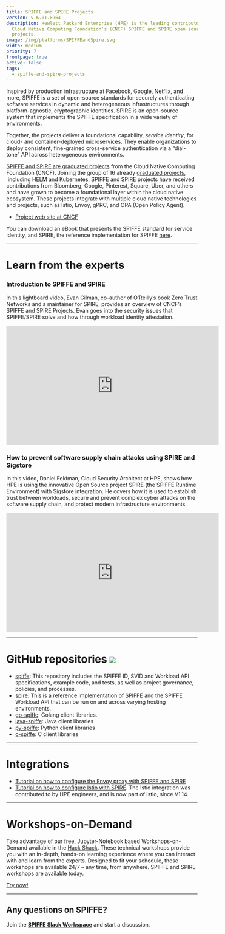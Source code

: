 ```yaml
---
title: SPIFFE and SPIRE Projects
version: v 6.01.8964
description: Hewlett Packard Enterprise (HPE) is the leading contributor to
  Cloud Native Computing Foundation’s (CNCF) SPIFFE and SPIRE open source
  projects.
image: /img/platforms/SPIFFEandSpire.svg
width: medium
priority: 7
frontpage: true
active: false
tags:
  - spiffe-and-spire-projects
---
```

Inspired by production infrastructure at Facebook, Google, Netflix, and more, SPIFFE is a set of open-source standards for securely authenticating software services in dynamic and heterogeneous infrastructures through platform-agnostic, cryptographic identities. SPIRE is an open-source system that implements the SPIFFE specification in a wide variety of environments.

Together, the projects deliver a foundational capability, *service identity*, for cloud- and container-deployed microservices. They enable organizations to deploy consistent, fine-grained cross-service authentication via a “dial-tone” API across heterogeneous environments.

[SPIFFE and SPIRE are graduated projects](https://www.cncf.io/announcements/2022/09/20/spiffe-and-spire-projects-graduate-from-cloud-native-computing-foundation-incubator/) from the Cloud Native Computing Foundation (CNCF). Joining the group of 16 already [graduated projects](https://www.cncf.io/projects/),  including HELM and Kubernetes, SPIFFE and SPIRE projects have received contributions from Bloomberg, Google, Pinterest, Square, Uber, and others and have grown to become a foundational layer within the cloud native ecosystem. These projects integrate with multiple cloud native technologies and projects, such as Istio, Envoy, gPRC, and OPA (Open Policy Agent).

* [Project web site at CNCF](https://spiffe.io/)

You can download an eBook that presents the SPIFFE standard for service identity, and SPIRE, the reference implementation for SPIFFE [here](https://spiffe.io/book/).

- - -

# Learn from the experts

### Introduction to SPIFFE and SPIRE

In this lightboard video, Evan Gilman, co-author of O’Reilly’s book Zero Trust Networks and a maintainer for SPIRE, provides an overview of CNCF’s SPIFFE and SPIRE Projects. Evan goes into the security issues that SPIFFE/SPIRE solve and how through workload identity attestation.

<p style="text-align: center;">
<iframe width="560" height="315" src="https://www.youtube.com/embed/-XGKybqTfZo" frameborder="0" allow="accelerometer; autoplay; clipboard-write; encrypted-media; gyroscope; picture-in-picture" allowfullscreen></iframe>
</p>

### How to prevent software supply chain attacks using SPIRE and Sigstore

In this video, Daniel Feldman, Cloud Security Architect at HPE, shows how HPE is using the innovative Open Source project SPIRE (the SPIFFE Runtime Environment) with Sigstore integration. He covers how it is used to establish trust between workloads, secure and prevent complex cyber attacks on the software supply chain, and protect modern infrastructure environments.

<p style="text-align: center;">
<iframe width="560" height="315" src="https://www.youtube.com/embed/qT09bEmQmLI" frameborder="0" allow="accelerometer; autoplay; clipboard-write; encrypted-media; gyroscope; picture-in-picture" allowfullscreen></iframe>
</p>

- - -

# GitHub repositories ![](Github)

* [spiffe](https://github.com/spiffe/spiffe): This repository includes the SPIFFE ID, SVID and Workload API specifications, example code, and tests, as well as project governance, policies, and processes.
* [spire](https://github.com/spiffe/spire): This is a reference implementation of SPIFFE and the SPIFFE Workload API that can be run on and across varying hosting environments.
* [go-spiffe](https://github.com/spiffe/go-spiffe/tree/main/v2): Golang client libraries.
* [java-spiffe](https://github.com/spiffe/java-spiffe): Java client libraries
* [py-spiffe](https://github.com/HewlettPackard/py-spiffe): Python client libraries
* [c-spiffe](https://github.com/HewlettPackard/c-spiffe): C client libraries

- - -

# Integrations

* [Tutorial on how to configure the Envoy proxy with SPIFFE and SPIRE](https://spiffe.io/docs/latest/microservices/envoy/)
* [Tutorial on how to configure Istio with SPIRE](https://istio.io/latest/docs/ops/integrations/spire/). The Istio integration was contributed to by HPE engineers, and is now part of Istio, since V1.14.

- - -

# Workshops-on-Demand

Take advantage of our free, Jupyter-Notebook based Workshops-on-Demand available in the [Hack Shack](/hackshack/). These technical workshops provide you with an in-depth, hands-on learning experience where you can interact with and learn from the experts. Designed to fit your schedule, these workshops are available 24/7 – any time, from anywhere. SPIFFE and SPIRE workshops are available today.

<link rel="stylesheet" href="https://www.w3schools.com/w3css/4/w3.css">
<div class="w3-container w3-center w3-margin-bottom">
  <a href="/hackshack/workshops"><button type="button" class="button">Try now!</button></a>
</div>

- - -

## Any questions on SPIFFE?

Join the **[SPIFFE Slack Workspace](https://slack.spiffe.io/)** and start a discussion.